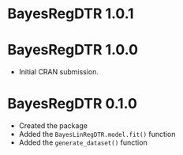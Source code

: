 # BayesRegDTR 1.0.1

# BayesRegDTR 1.0.0

-   Initial CRAN submission.

# BayesRegDTR 0.1.0

-   Created the package
-   Added the `BayesLinRegDTR.model.fit()` function
-   Added the `generate_dataset()` function
